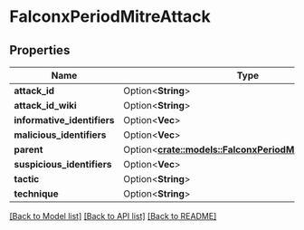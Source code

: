 # FalconxPeriodMitreAttack

## Properties

Name | Type | Description | Notes
------------ | ------------- | ------------- | -------------
**attack_id** | Option<**String**> |  | [optional]
**attack_id_wiki** | Option<**String**> |  | [optional]
**informative_identifiers** | Option<**Vec<String>**> |  | [optional]
**malicious_identifiers** | Option<**Vec<String>**> |  | [optional]
**parent** | Option<[**crate::models::FalconxPeriodMitreAttackParent**](falconx.MITREAttackParent.md)> |  | [optional]
**suspicious_identifiers** | Option<**Vec<String>**> |  | [optional]
**tactic** | Option<**String**> |  | [optional]
**technique** | Option<**String**> |  | [optional]

[[Back to Model list]](../README.md#documentation-for-models) [[Back to API list]](../README.md#documentation-for-api-endpoints) [[Back to README]](../README.md)


